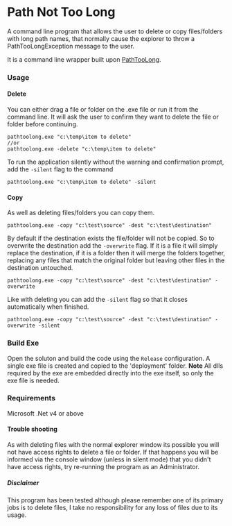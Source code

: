# Path Not Too Long

A command line program that allows the user to delete or copy files/folders with long path names, that normally cause the explorer to throw a PathTooLongException message to the user.

It is a command line wrapper built upon [PathTooLong](https://github.com/lski/PathTooLong).

### Usage

#### Delete

You can either drag a file or folder on the .exe file or run it from the command line. It will ask the user to confirm they want to delete the file or folder before continuing.

```
pathtoolong.exe "c:\temp\item to delete"
//or
pathtoolong.exe -delete "c:\temp\item to delete"
```

To run the application silently without the warning and confirmation prompt, add the `-silent` flag to the command

```
pathtoolong.exe "c:\temp\item to delete" -silent
```

#### Copy

As well as deleting files/folders you can copy them.

```
pathtoolong.exe -copy "c:\test\source" -dest "c:\test\destination"
```

By default if the destination exists the file/folder will not be copied. So to overwrite the destination add the `-overwrite` flag. If it is a file it will simply replace the destination, if it is a folder then it will merge the folders together, replacing any files that match the original folder but leaving other files in the destination untouched.

```
pathtoolong.exe -copy "c:\test\source" -dest "c:\test\destination" -overwrite
```

Like with deleting you can add the `-silent` flag so that it closes automatically when finished.

```
pathtoolong.exe -copy "c:\test\source" -dest "c:\test\destination" -overwrite -silent
```

### Build Exe

Open the soluton and build the code using the `Release` configuration. A single exe file is created and copied to the 'deployment' folder. __Note__ All dlls required by the exe are embedded directly into the exe itself, so only the exe file is needed.

### Requirements

Microsoft .Net v4 or above

#### Trouble shooting

As with deleting files with the normal explorer window its possible you will not have access rights to delete a file or folder. If that happens you will be informed via the console window (unless in silent mode) that you didn't have access rights, try re-running the program as an Administrator.

##### Disclaimer

This program has been tested although please remember one of its primary jobs is to delete files, I take no responsibility for any loss of files due to its usage.